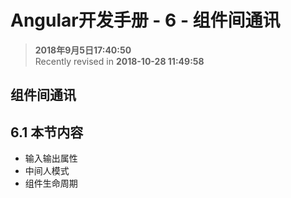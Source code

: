 Angular开发手册 - 6 - 组件间通讯
===

>  **2018年9月5日17:40:50**  
> Recently revised in **2018-10-28 11:49:58**

## 组件间通讯

## 6.1 本节内容
* 输入输出属性
* 中间人模式
* 组件生命周期

<br>

 